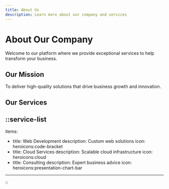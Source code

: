 ```yaml
---
title: About Us
description: Learn more about our company and services
---
```


# About Our Company

Welcome to our platform where we provide exceptional services to help transform your business.

## Our Mission

To deliver high-quality solutions that drive business growth and innovation.

## Our Services

::service-list
---
items:
  - title: Web Development
    description: Custom web solutions
    icon: heroicons:code-bracket
  - title: Cloud Services
    description: Scalable cloud infrastructure
    icon: heroicons:cloud
  - title: Consulting
    description: Expert business advice
    icon: heroicons:presentation-chart-bar
---
:: 